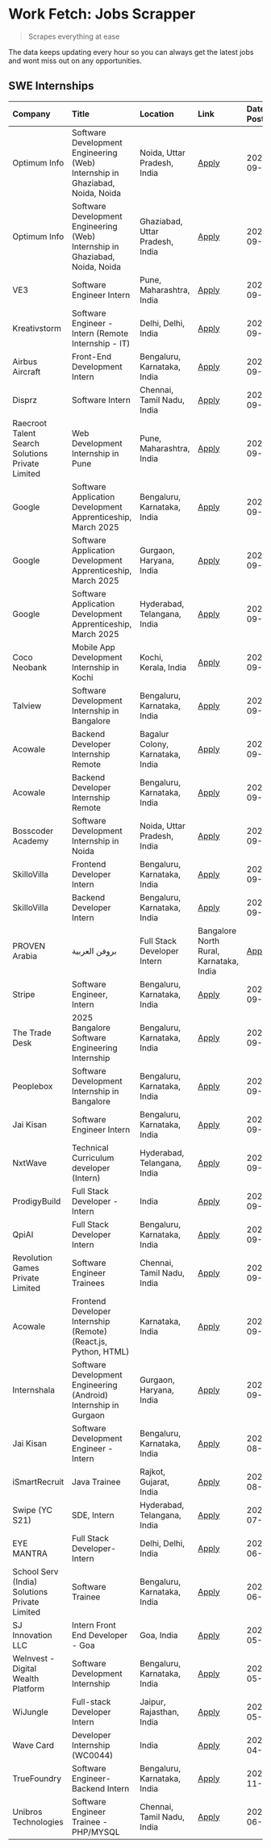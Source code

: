 # Work Fetch: Jobs Scrapper
> Scrapes everything at ease

The data keeps updating every hour so you can always get the latest jobs and wont miss out on any opportunities.

## SWE Internships
<!--START_SECTION:workfetch-->
| Company                                          | Title                                                                        | Location                                | Link                                                                                                                                                                                                                                                                          | Date Posted   |
|:-------------------------------------------------|:-----------------------------------------------------------------------------|:----------------------------------------|:------------------------------------------------------------------------------------------------------------------------------------------------------------------------------------------------------------------------------------------------------------------------------|:--------------|
| Optimum Info                                     | Software Development Engineering (Web) Internship in Ghaziabad, Noida, Noida | Noida, Uttar Pradesh, India             | [Apply](https://in.linkedin.com/jobs/view/software-development-engineering-web-internship-in-ghaziabad-noida-noida-at-optimum-info-4037042231?position=7&pageNum=0&refId=ggTtAmWWMnZy31KMwVEamQ%3D%3D&trackingId=vmXdoGoLufvs3RzdOjAKpQ%3D%3D)                                | 2024-09-27    |
| Optimum Info                                     | Software Development Engineering (Web) Internship in Ghaziabad, Noida, Noida | Ghaziabad, Uttar Pradesh, India         | [Apply](https://in.linkedin.com/jobs/view/software-development-engineering-web-internship-in-ghaziabad-noida-noida-at-optimum-info-4037041629?position=8&pageNum=0&refId=ggTtAmWWMnZy31KMwVEamQ%3D%3D&trackingId=7v%2Fc0GysD1jZLv3SuMCDTg%3D%3D)                              | 2024-09-27    |
| VE3                                              | Software Engineer Intern                                                     | Pune, Maharashtra, India                | [Apply](https://in.linkedin.com/jobs/view/software-engineer-intern-at-ve3-4035258572?position=28&pageNum=0&refId=ggTtAmWWMnZy31KMwVEamQ%3D%3D&trackingId=OOKLQMZu1bt2X%2Bvmv1NG6g%3D%3D)                                                                                      | 2024-09-27    |
| Kreativstorm                                     | Software Engineer - Intern (Remote Internship - IT)                          | Delhi, Delhi, India                     | [Apply](https://in.linkedin.com/jobs/view/software-engineer-intern-remote-internship-it-at-kreativstorm-4035942071?position=29&pageNum=0&refId=ggTtAmWWMnZy31KMwVEamQ%3D%3D&trackingId=E%2Bwst9aRbUa8aFeMGIsH6A%3D%3D)                                                        | 2024-09-26    |
| Airbus Aircraft                                  | Front-End Development Intern                                                 | Bengaluru, Karnataka, India             | [Apply](https://in.linkedin.com/jobs/view/front-end-development-intern-at-airbus-aircraft-4034179043?position=31&pageNum=0&refId=ggTtAmWWMnZy31KMwVEamQ%3D%3D&trackingId=n5aEavampHmokhzudlWTOA%3D%3D)                                                                        | 2024-09-26    |
| Disprz                                           | Software Intern                                                              | Chennai, Tamil Nadu, India              | [Apply](https://in.linkedin.com/jobs/view/software-intern-at-disprz-4034165337?position=32&pageNum=0&refId=ggTtAmWWMnZy31KMwVEamQ%3D%3D&trackingId=b6Nl7hjo0XS3lS7H%2FbS8Og%3D%3D)                                                                                            | 2024-09-26    |
| Raecroot Talent Search Solutions Private Limited | Web Development Internship in Pune                                           | Pune, Maharashtra, India                | [Apply](https://in.linkedin.com/jobs/view/web-development-internship-in-pune-at-raecroot-talent-search-solutions-private-limited-4034584677?position=59&pageNum=0&refId=ggTtAmWWMnZy31KMwVEamQ%3D%3D&trackingId=BKufDj6SEZb4aidLE4M6RQ%3D%3D)                                 | 2024-09-26    |
| Google                                           | Software Application Development Apprenticeship, March 2025                  | Bengaluru, Karnataka, India             | [Apply](https://in.linkedin.com/jobs/view/software-application-development-apprenticeship-march-2025-at-google-4032957527?position=2&pageNum=0&refId=ggTtAmWWMnZy31KMwVEamQ%3D%3D&trackingId=Cdqmj9PeyFOQRDwSkiwaQA%3D%3D)                                                    | 2024-09-24    |
| Google                                           | Software Application Development Apprenticeship, March 2025                  | Gurgaon, Haryana, India                 | [Apply](https://in.linkedin.com/jobs/view/software-application-development-apprenticeship-march-2025-at-google-4032958554?position=3&pageNum=0&refId=ggTtAmWWMnZy31KMwVEamQ%3D%3D&trackingId=JKUSW8J4RN9oL7T6yBbKxQ%3D%3D)                                                    | 2024-09-24    |
| Google                                           | Software Application Development Apprenticeship, March 2025                  | Hyderabad, Telangana, India             | [Apply](https://in.linkedin.com/jobs/view/software-application-development-apprenticeship-march-2025-at-google-4032957528?position=5&pageNum=0&refId=ggTtAmWWMnZy31KMwVEamQ%3D%3D&trackingId=BX%2FGViASzMKlqL2lANgAvw%3D%3D)                                                  | 2024-09-24    |
| Coco Neobank                                     | Mobile App Development Internship in Kochi                                   | Kochi, Kerala, India                    | [Apply](https://in.linkedin.com/jobs/view/mobile-app-development-internship-in-kochi-at-coco-neobank-4034407125?position=60&pageNum=0&refId=ggTtAmWWMnZy31KMwVEamQ%3D%3D&trackingId=rAbNuYD0hTbeyZyl9t3hPg%3D%3D)                                                             | 2024-09-24    |
| Talview                                          | Software Development Internship in Bangalore                                 | Bengaluru, Karnataka, India             | [Apply](https://in.linkedin.com/jobs/view/software-development-internship-in-bangalore-at-talview-4033703077?position=13&pageNum=0&refId=ggTtAmWWMnZy31KMwVEamQ%3D%3D&trackingId=DiHgkRDcRI15rOm1mbhttw%3D%3D)                                                                | 2024-09-23    |
| Acowale                                          | Backend Developer Internship Remote                                          | Bagalur Colony, Karnataka, India        | [Apply](https://in.linkedin.com/jobs/view/backend-developer-internship-remote-at-acowale-4030088707?position=20&pageNum=0&refId=ggTtAmWWMnZy31KMwVEamQ%3D%3D&trackingId=g0Wwf6Mwb7kpHhMQRDCMlQ%3D%3D)                                                                         | 2024-09-21    |
| Acowale                                          | Backend Developer Internship Remote                                          | Bengaluru, Karnataka, India             | [Apply](https://in.linkedin.com/jobs/view/backend-developer-internship-remote-at-acowale-4030975489?position=14&pageNum=0&refId=ggTtAmWWMnZy31KMwVEamQ%3D%3D&trackingId=wEHCC6i8OHYRko0pAgfjeA%3D%3D)                                                                         | 2024-09-20    |
| Bosscoder Academy                                | Software Development Internship in Noida                                     | Noida, Uttar Pradesh, India             | [Apply](https://in.linkedin.com/jobs/view/software-development-internship-in-noida-at-bosscoder-academy-4031161323?position=21&pageNum=0&refId=ggTtAmWWMnZy31KMwVEamQ%3D%3D&trackingId=C5SKhTXQ1PujVNBE54k%2Fcw%3D%3D)                                                        | 2024-09-20    |
| SkilloVilla                                      | Frontend Developer Intern                                                    | Bengaluru, Karnataka, India             | [Apply](https://in.linkedin.com/jobs/view/frontend-developer-intern-at-skillovilla-4025873510?position=11&pageNum=0&refId=ggTtAmWWMnZy31KMwVEamQ%3D%3D&trackingId=VoNPXdHn7tlQIqCzPtdAXg%3D%3D)                                                                               | 2024-09-17    |
| SkilloVilla                                      | Backend Developer Intern                                                     | Bengaluru, Karnataka, India             | [Apply](https://in.linkedin.com/jobs/view/backend-developer-intern-at-skillovilla-4025860894?position=15&pageNum=0&refId=ggTtAmWWMnZy31KMwVEamQ%3D%3D&trackingId=mBv9G8MeQnhuT0vCioPccg%3D%3D)                                                                                | 2024-09-17    |
| PROVEN Arabia | بروفن العربية                    | Full Stack Developer Intern                                                  | Bangalore North Rural, Karnataka, India | [Apply](https://in.linkedin.com/jobs/view/full-stack-developer-intern-at-proven-arabia-%D8%A8%D8%B1%D9%88%D9%81%D9%86-%D8%A7%D9%84%D8%B9%D8%B1%D8%A8%D9%8A%D8%A9-4028862862?position=53&pageNum=0&refId=ggTtAmWWMnZy31KMwVEamQ%3D%3D&trackingId=s9vbwZdQ8d5h12Se0xiOdQ%3D%3D) | 2024-09-17    |
| Stripe                                           | Software Engineer, Intern                                                    | Bengaluru, Karnataka, India             | [Apply](https://in.linkedin.com/jobs/view/software-engineer-intern-at-stripe-4008214242?position=4&pageNum=0&refId=ggTtAmWWMnZy31KMwVEamQ%3D%3D&trackingId=lyFy%2FNCIJRSuaPqfL41%2Biw%3D%3D)                                                                                  | 2024-09-13    |
| The Trade Desk                                   | 2025 Bangalore Software Engineering Internship                               | Bengaluru, Karnataka, India             | [Apply](https://in.linkedin.com/jobs/view/2025-bangalore-software-engineering-internship-at-the-trade-desk-3987456531?position=16&pageNum=0&refId=ggTtAmWWMnZy31KMwVEamQ%3D%3D&trackingId=vF2OvGzd1b6O3OSn1ViUoA%3D%3D)                                                       | 2024-09-11    |
| Peoplebox                                        | Software Development Internship in Bangalore                                 | Bengaluru, Karnataka, India             | [Apply](https://in.linkedin.com/jobs/view/software-development-internship-in-bangalore-at-peoplebox-4022411601?position=17&pageNum=0&refId=ggTtAmWWMnZy31KMwVEamQ%3D%3D&trackingId=ORq2CFb5lIdjVpRUF60QfQ%3D%3D)                                                              | 2024-09-10    |
| Jai Kisan                                        | Software Engineer Intern                                                     | Bengaluru, Karnataka, India             | [Apply](https://in.linkedin.com/jobs/view/software-engineer-intern-at-jai-kisan-4024075360?position=39&pageNum=0&refId=ggTtAmWWMnZy31KMwVEamQ%3D%3D&trackingId=hFWLYZH1BqtQsRVR3mDwyw%3D%3D)                                                                                  | 2024-09-09    |
| NxtWave                                          | Technical Curriculum developer (Intern)                                      | Hyderabad, Telangana, India             | [Apply](https://in.linkedin.com/jobs/view/technical-curriculum-developer-intern-at-nxtwave-4020462207?position=42&pageNum=0&refId=ggTtAmWWMnZy31KMwVEamQ%3D%3D&trackingId=5nhSSAGnF4l8uldFTU9hJA%3D%3D)                                                                       | 2024-09-09    |
| ProdigyBuild                                     | Full Stack Developer - Intern                                                | India                                   | [Apply](https://in.linkedin.com/jobs/view/full-stack-developer-intern-at-prodigybuild-4019591942?position=51&pageNum=0&refId=ggTtAmWWMnZy31KMwVEamQ%3D%3D&trackingId=sw7ST5cXN2fQTFO6P7Ng8A%3D%3D)                                                                            | 2024-09-08    |
| QpiAI                                            | Full Stack Developer Intern                                                  | Bengaluru, Karnataka, India             | [Apply](https://in.linkedin.com/jobs/view/full-stack-developer-intern-at-qpiai-4017395346?position=35&pageNum=0&refId=ggTtAmWWMnZy31KMwVEamQ%3D%3D&trackingId=pCPZ87pV8SWvTofb%2Bz%2BBHQ%3D%3D)                                                                               | 2024-09-06    |
| Revolution Games Private Limited                 | Software Engineer Trainees                                                   | Chennai, Tamil Nadu, India              | [Apply](https://in.linkedin.com/jobs/view/software-engineer-trainees-at-revolution-games-private-limited-4015912927?position=30&pageNum=0&refId=ggTtAmWWMnZy31KMwVEamQ%3D%3D&trackingId=HlfmODLEqXW5P%2BMe3zAIvA%3D%3D)                                                       | 2024-09-02    |
| Acowale                                          | Frontend Developer Internship (Remote) (React.js, Python, HTML)              | Karnataka, India                        | [Apply](https://in.linkedin.com/jobs/view/frontend-developer-internship-remote-react-js-python-html-at-acowale-4014663920?position=6&pageNum=0&refId=ggTtAmWWMnZy31KMwVEamQ%3D%3D&trackingId=f7HYPP8yvXbouY6k8PVxog%3D%3D)                                                    | 2024-09-01    |
| Internshala                                      | Software Development Engineering (Android) Internship in Gurgaon             | Gurgaon, Haryana, India                 | [Apply](https://in.linkedin.com/jobs/view/software-development-engineering-android-internship-in-gurgaon-at-internshala-4015471580?position=22&pageNum=0&refId=ggTtAmWWMnZy31KMwVEamQ%3D%3D&trackingId=ZhM1Du0qShKDYZQaqT5byQ%3D%3D)                                          | 2024-09-01    |
| Jai Kisan                                        | Software Development Engineer - Intern                                       | Bengaluru, Karnataka, India             | [Apply](https://in.linkedin.com/jobs/view/software-development-engineer-intern-at-jai-kisan-4027288169?position=27&pageNum=0&refId=ggTtAmWWMnZy31KMwVEamQ%3D%3D&trackingId=dFj7c6nlnt3SzWOelAbPHA%3D%3D)                                                                      | 2024-08-22    |
| iSmartRecruit                                    | Java Trainee                                                                 | Rajkot, Gujarat, India                  | [Apply](https://in.linkedin.com/jobs/view/java-trainee-at-ismartrecruit-3992301825?position=33&pageNum=0&refId=ggTtAmWWMnZy31KMwVEamQ%3D%3D&trackingId=SQAueeRqTK1l68Jr2VZtDA%3D%3D)                                                                                          | 2024-08-06    |
| Swipe (YC S21)                                   | SDE, Intern                                                                  | Hyderabad, Telangana, India             | [Apply](https://in.linkedin.com/jobs/view/sde-intern-at-swipe-yc-s21-3980368092?position=40&pageNum=0&refId=ggTtAmWWMnZy31KMwVEamQ%3D%3D&trackingId=%2FgguTH97ORx0p6cY%2BbZ4rQ%3D%3D)                                                                                         | 2024-07-22    |
| EYE MANTRA                                       | Full Stack Developer- Intern                                                 | Delhi, Delhi, India                     | [Apply](https://in.linkedin.com/jobs/view/full-stack-developer-intern-at-eye-mantra-3960988037?position=46&pageNum=0&refId=ggTtAmWWMnZy31KMwVEamQ%3D%3D&trackingId=NkzdEYI1ELXgxXlc9m9kbQ%3D%3D)                                                                              | 2024-06-28    |
| School Serv (India) Solutions Private Limited    | Software Trainee                                                             | Bengaluru, Karnataka, India             | [Apply](https://in.linkedin.com/jobs/view/software-trainee-at-school-serv-india-solutions-private-limited-3953917603?position=57&pageNum=0&refId=ggTtAmWWMnZy31KMwVEamQ%3D%3D&trackingId=g7%2FRDfsYJ4CdZai1Xn0Hvg%3D%3D)                                                      | 2024-06-19    |
| SJ Innovation LLC                                | Intern Front End Developer - Goa                                             | Goa, India                              | [Apply](https://in.linkedin.com/jobs/view/intern-front-end-developer-goa-at-sj-innovation-llc-3931678611?position=23&pageNum=0&refId=ggTtAmWWMnZy31KMwVEamQ%3D%3D&trackingId=UXFpN4q3X%2BHOZV%2BGh9qMhg%3D%3D)                                                                | 2024-05-24    |
| WeInvest - Digital Wealth Platform               | Software Development Internship                                              | Bengaluru, Karnataka, India             | [Apply](https://in.linkedin.com/jobs/view/software-development-internship-at-weinvest-digital-wealth-platform-3912867225?position=12&pageNum=0&refId=ggTtAmWWMnZy31KMwVEamQ%3D%3D&trackingId=7%2FaYyvkyku3AMGAo64u%2BmQ%3D%3D)                                                | 2024-05-01    |
| WiJungle                                         | Full-stack Developer Intern                                                  | Jaipur, Rajasthan, India                | [Apply](https://in.linkedin.com/jobs/view/full-stack-developer-intern-at-wijungle-3912864543?position=38&pageNum=0&refId=ggTtAmWWMnZy31KMwVEamQ%3D%3D&trackingId=PeFHCivKLQhBajCQOh4F4Q%3D%3D)                                                                                | 2024-05-01    |
| Wave Card                                        | Developer Internship (WC0044)                                                | India                                   | [Apply](https://in.linkedin.com/jobs/view/developer-internship-wc0044-at-wave-card-3900079966?position=45&pageNum=0&refId=ggTtAmWWMnZy31KMwVEamQ%3D%3D&trackingId=2OY7uLxrkvjG1GkCs7dlcQ%3D%3D)                                                                               | 2024-04-15    |
| TrueFoundry                                      | Software Engineer-Backend Intern                                             | Bengaluru, Karnataka, India             | [Apply](https://in.linkedin.com/jobs/view/software-engineer-backend-intern-at-truefoundry-3779508170?position=44&pageNum=0&refId=ggTtAmWWMnZy31KMwVEamQ%3D%3D&trackingId=7BJOPMB%2B6xtRO28smILd3A%3D%3D)                                                                      | 2023-11-10    |
| Unibros Technologies                             | Software Engineer Trainee - PHP/MYSQL                                        | Chennai, Tamil Nadu, India              | [Apply](https://in.linkedin.com/jobs/view/software-engineer-trainee-php-mysql-at-unibros-technologies-3656599241?position=37&pageNum=0&refId=ggTtAmWWMnZy31KMwVEamQ%3D%3D&trackingId=qxeWn9AgZn34HA3HnIQ6oQ%3D%3D)                                                            | 2023-06-12    |
<!--END_SECTION:workfetch-->
